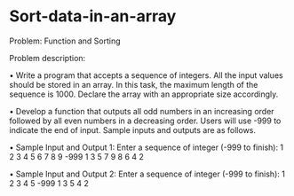 # Sort-data-in-an-array

Problem: Function and Sorting

Problem description:

• Write a program that accepts a sequence of integers. All the input values should be stored in an 
array. In this task, the maximum length of the sequence is 1000. Declare the array with an 
appropriate size accordingly. 

• Develop a function that outputs all odd numbers in an increasing order followed by all even 
numbers in a decreasing order. Users will use -999 to 
indicate the end of input. Sample inputs and outputs are as follows.

• Sample Input and Output 1:
Enter a sequence of integer (-999 to finish): 1 2 3 4 5 6 7 8 9 -999
1 3 5 7 9 8 6 4 2

• Sample Input and Output 2:
Enter a sequence of integer (-999 to finish): 1 2 3 4 5 -999
1 3 5 4 2
